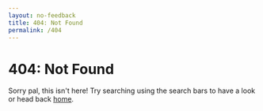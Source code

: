 ```yaml
---
layout: no-feedback
title: 404: Not Found
permalink: /404
---
```

# 404: Not Found

Sorry pal, this isn't here!
Try searching using the search bars to have a look or head back [home](/).
